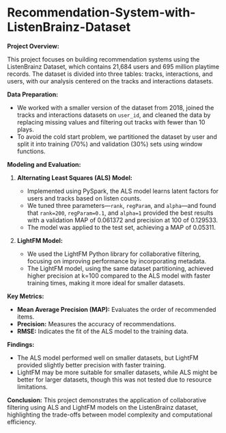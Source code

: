 # Recommendation-System-with-ListenBrainz-Dataset

**Project Overview:**

This project focuses on building recommendation systems using the ListenBrainz Dataset, which contains 21,684 users and 695 million playtime records. The dataset is divided into three tables: tracks, interactions, and users, with our analysis centered on the tracks and interactions datasets.

**Data Preparation:**

- We worked with a smaller version of the dataset from 2018, joined the tracks and interactions datasets on `user_id`, and cleaned the data by replacing missing values and filtering out tracks with fewer than 10 plays.
- To avoid the cold start problem, we partitioned the dataset by user and split it into training (70%) and validation (30%) sets using window functions.

**Modeling and Evaluation:**

1. **Alternating Least Squares (ALS) Model:**
   - Implemented using PySpark, the ALS model learns latent factors for users and tracks based on listen counts.
   - We tuned three parameters—`rank`, `regParam`, and `alpha`—and found that `rank=200`, `regParam=0.1`, and `alpha=1` provided the best results with a validation MAP of 0.061372 and precision at 100 of 0.129533.
   - The model was applied to the test set, achieving a MAP of 0.05311.

2. **LightFM Model:**
   - We used the LightFM Python library for collaborative filtering, focusing on improving performance by incorporating metadata.
   - The LightFM model, using the same dataset partitioning, achieved higher precision at k=100 compared to the ALS model with faster training times, making it more ideal for smaller datasets.

**Key Metrics:**
- **Mean Average Precision (MAP):** Evaluates the order of recommended items.
- **Precision:** Measures the accuracy of recommendations.
- **RMSE:** Indicates the fit of the ALS model to the training data.

**Findings:**
- The ALS model performed well on smaller datasets, but LightFM provided slightly better precision with faster training.
- LightFM may be more suitable for smaller datasets, while ALS might be better for larger datasets, though this was not tested due to resource limitations.

**Conclusion:**
This project demonstrates the application of collaborative filtering using ALS and LightFM models on the ListenBrainz dataset, highlighting the trade-offs between model complexity and computational efficiency.

